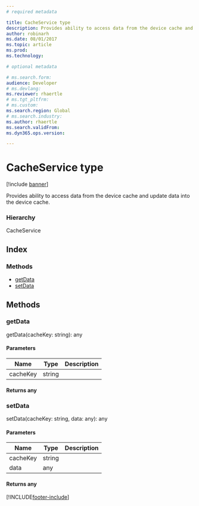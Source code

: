 ```yaml
---
# required metadata

title: CacheService type
description: Provides ability to access data from the device cache and update data into the device cache.
author: robinarh
ms.date: 08/01/2017
ms.topic: article
ms.prod: 
ms.technology: 

# optional metadata

# ms.search.form:
audience: Developer
# ms.devlang: 
ms.reviewer: rhaertle
# ms.tgt_pltfrm: 
# ms.custom:
ms.search.region: Global
# ms.search.industry: 
ms.author: rhaertle
ms.search.validFrom:
ms.dyn365.ops.version:

---
```


# CacheService type

[!include [banner](../../../../includes/banner.md)]

Provides ability to access data from the device cache and update data into the device cache.

### Hierarchy

CacheService <br>

## Index

### Methods

* [getData](services-business-logic-services-icacheservice.md#getdata)
* [setData](services-business-logic-services-icacheservice.md#setdata)

## Methods

### getData


getData(cacheKey: string): any




#### Parameters

| Name | Type | Description |
| ---- | ---- | ----------- |
| cacheKey|string||

#### Returns any

### setData


setData(cacheKey: string, data: any): any




#### Parameters

| Name | Type | Description |
| ---- | ---- | ----------- |
| cacheKey|string||
| data|any||

#### Returns any



[!INCLUDE[footer-include](../../../../../../includes/footer-banner.md)]